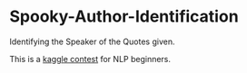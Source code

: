 # Spooky-Author-Identification
Identifying the Speaker of the Quotes given. 


This is a <a href="https://www.kaggle.com/c/spooky-author-identification/overview">kaggle contest</a> for NLP beginners.
